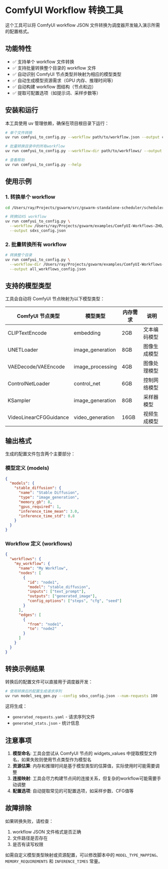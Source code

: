 # ComfyUI Workflow 转换工具

这个工具可以将 ComfyUI workflow JSON 文件转换为调度器开发输入演示所需的配置格式。

## 功能特性

- ✅ 支持单个 workflow 文件转换
- ✅ 支持批量转换整个目录的 workflow 文件 
- ✅ 自动识别 ComfyUI 节点类型并映射为相应的模型类型
- ✅ 自动生成模型资源需求（GPU 内存、推理时间等）
- ✅ 自动构建 workflow 图结构（节点和边）
- ✅ 提取可配置选项（如提示词、采样步数等）

## 安装和运行

本工具使用 uv 管理依赖，确保在项目根目录下运行：

```bash
# 单个文件转换
uv run comfyui_to_config.py --workflow path/to/workflow.json --output config.json

# 批量转换目录中的所有workflow
uv run comfyui_to_config.py --workflow-dir path/to/workflows/ --output batch_config.json

# 查看帮助
uv run comfyui_to_config.py --help
```

## 使用示例

### 1. 转换单个 workflow

```bash
cd /Users/ray/Projects/gswarm/src/gswarm-standalone-scheduler/scheduler_dev_input_demo

# 转换SDXS workflow
uv run comfyui_to_config.py \
  --workflow /Users/ray/Projects/gswarm/examples/ComfyUI-Workflows-ZHO/workflows/zho/SDXS-512-0.9.json \
  --output sdxs_config.json
```

### 2. 批量转换所有 workflow

```bash
# 转换整个目录
uv run comfyui_to_config.py \
  --workflow-dir /Users/ray/Projects/gswarm/examples/ComfyUI-Workflows-ZHO/workflows/zho \
  --output all_workflows_config.json
```

## 支持的模型类型

工具会自动将 ComfyUI 节点映射为以下模型类型：

| ComfyUI 节点类型 | 模型类型 | 内存需求 | 说明 |
|---|---|---|---|
| CLIPTextEncode | embedding | 2GB | 文本编码模型 |
| UNETLoader | image_generation | 8GB | 图像生成模型 |
| VAEDecode/VAEEncode | image_processing | 4GB | 图像处理模型 |
| ControlNetLoader | control_net | 6GB | 控制网络模型 |
| KSampler | image_generation | 8GB | 采样器模型 |
| VideoLinearCFGGuidance | video_generation | 16GB | 视频生成模型 |

## 输出格式

生成的配置文件包含两个主要部分：

### 模型定义 (models)
```json
{
  "models": {
    "stable_diffusion": {
      "name": "Stable Diffusion",
      "type": "image_generation", 
      "memory_gb": 8,
      "gpus_required": 1,
      "inference_time_mean": 3.0,
      "inference_time_std": 0.8
    }
  }
}
```

### Workflow 定义 (workflows)
```json
{
  "workflows": {
    "my_workflow": {
      "name": "My Workflow",
      "nodes": [
        {
          "id": "node1",
          "model": "stable_diffusion",
          "inputs": ["text_prompt"],
          "outputs": ["generated_image"],
          "config_options": ["steps", "cfg", "seed"]
        }
      ],
      "edges": [
        {
          "from": "node1", 
          "to": "node2"
        }
      ]
    }
  }
}
```

## 转换示例结果

转换后的配置文件可以直接用于调度器开发：

```bash
# 使用转换后的配置生成请求序列
uv run model_seq_gen.py --config sdxs_config.json --num-requests 100
```

这将生成：
- `generated_requests.yaml` - 请求序列文件
- `generated_stats.json` - 统计信息

## 注意事项

1. **模型命名**: 工具会尝试从 ComfyUI 节点的 widgets_values 中提取模型文件名，如果失败则使用节点类型作为模型名
2. **资源估算**: 内存和推理时间是基于模型类型的估算值，实际使用时可能需要调整
3. **连接映射**: 工具会尽力构建节点间的连接关系，但复杂的workflow可能需要手动调整
4. **配置选项**: 自动提取常见的可配置选项，如采样步数、CFG值等

## 故障排除

如果转换失败，请检查：
1. workflow JSON 文件格式是否正确
2. 文件路径是否存在
3. 是否有读写权限

如需自定义模型类型映射或资源配置，可以修改脚本中的 `MODEL_TYPE_MAPPING`、`MEMORY_REQUIREMENTS` 和 `INFERENCE_TIMES` 常量。
